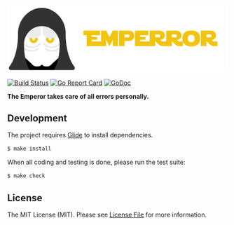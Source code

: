 ![Emperror](/.github/logo.png?raw=true)

[![Build Status](https://img.shields.io/travis/goph/emperror.svg?style=flat-square)](https://travis-ci.org/goph/emperror)
[![Go Report Card](https://goreportcard.com/badge/github.com/goph/emperror?style=flat-square)](https://goreportcard.com/report/github.com/goph/emperror)
[![GoDoc](http://img.shields.io/badge/godoc-reference-5272B4.svg?style=flat-square)](https://godoc.org/github.com/goph/emperror)

**The Emperor takes care of all errors personally.**


## Development

The project requires [Glide](https://glide.sh/) to install dependencies.

``` bash
$ make install
```

When all coding and testing is done, please run the test suite:

``` bash
$ make check
```

## License

The MIT License (MIT). Please see [License File](LICENSE) for more information.
